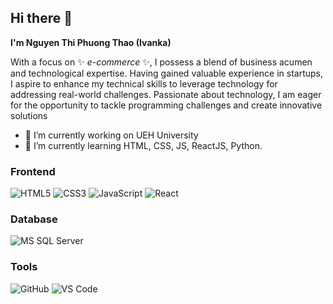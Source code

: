 ## Hi there 👋

**I'm Nguyen Thi Phuong Thao (Ivanka)** 

With a focus on ✨ _e-commerce_ ✨, I possess a blend of business acumen and technological expertise. Having gained valuable experience in startups, I aspire to enhance my technical skills to leverage technology for addressing real-world challenges. Passionate about technology, I am eager for the opportunity to tackle programming challenges and create innovative solutions


- 🔭 I’m currently working on UEH University
- 🌱 I’m currently learning HTML, CSS, JS, ReactJS, Python. 

### Frontend

![HTML5](https://img.shields.io/badge/-HTML5-%23E44D27?style=flat-square&logo=html5&logoColor=ffffff)
![CSS3](https://img.shields.io/badge/-CSS3-%231572B6?style=flat-square&logo=css3)
![JavaScript](https://img.shields.io/badge/-JavaScript-%23F7DF1C?style=flat-square&logo=javascript&logoColor=000000&labelColor=%23F7DF1C&color=%23FFCE5A)
![React](https://img.shields.io/badge/-React-%23282C34?style=flat-square&logo=react)

### Database
![MS SQL Server](http://img.shields.io/badge/-MS%20SQL%20Server-CC2927?style=flat-square&logo=microsoft-sql-server&logoColor=ffffff)

### Tools
![GitHub](https://img.shields.io/badge/-GitHub-181717?style=flat-square&logo=github)
![VS Code](http://img.shields.io/badge/-VS%20Code-007ACC?style=flat-square&logo=visual-studio-code&logoColor=ffffff)

